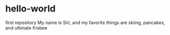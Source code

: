 # hello-world
first repository
My name is Siri, and my favorite things are skiing, pancakes, and ultimate frisbee
